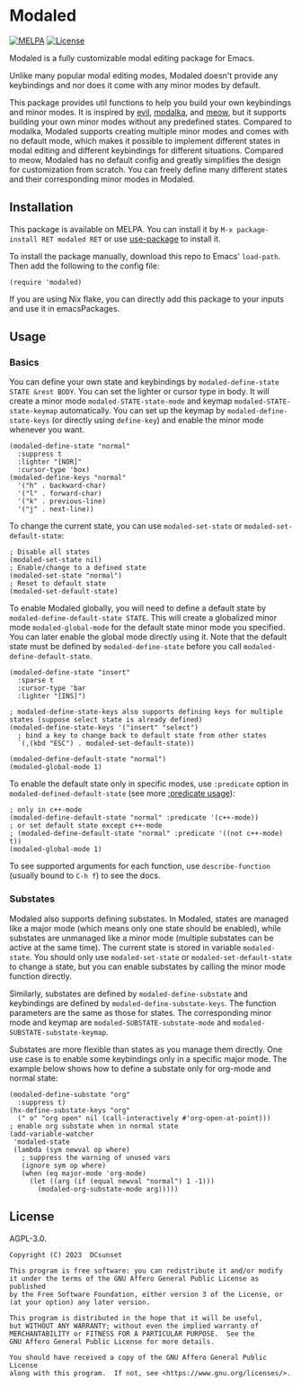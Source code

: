 # Modaled

[![MELPA](https://melpa.org/packages/modaled-badge.svg)](https://melpa.org/#/modaled)
[![License](https://badgen.net/github/license/dcsunset/modaled)](https://github.com/DCsunset/modaled)

Modaled is a fully customizable modal editing package for Emacs.

Unlike many popular modal editing modes,
Modaled doesn't provide any keybindings
and nor does it come with any minor modes by default.

This package provides util functions to help you build your own keybindings and minor modes.
It is inspired by [evil](https://github.com/emacs-evil/evil), [modalka](https://github.com/mrkkrp/modalka), and [meow](https://github.com/meow-edit/meow),
but it supports building your own minor modes without any predefined states.
Compared to modalka, Modaled supports creating multiple minor modes and comes with no default mode,
which makes it possible to implement different states in modal editing and different keybindings for different situations.
Compared to meow, Modaled has no default config and greatly simplifies the design for customization from scratch.
You can freely define many different states and their corresponding minor modes in Modaled.

## Installation

This package is available on MELPA.
You can install it by `M-x package-install RET modaled RET` or use [use-package](https://github.com/jwiegley/use-package) to install it.

To install the package manually, download this repo to Emacs' `load-path`.
Then add the following to the config file:

```emacs-lisp
(require 'modaled)
```

If you are using Nix flake,
you can directly add this package to your inputs and use it in emacsPackages.

## Usage

### Basics

You can define your own state and keybindings by `modaled-define-state STATE &rest BODY`.
You can set the lighter or cursor type in body.
It will create a minor mode `modaled-STATE-state-mode` and keymap `modaled-STATE-state-keymap` automatically.
You can set up the keymap by `modaled-define-state-keys` (or directly using `define-key`) and enable the minor mode whenever you want.

```emacs-lisp
(modaled-define-state "normal"
  :suppress t
  :lighter "[NOR]"
  :cursor-type 'box)
(modaled-define-keys "normal"
  '("h" . backward-char)
  '("l" . forward-char)
  '("k" . previous-line)
  '("j" . next-line))
```

To change the current state, you can use `modaled-set-state` or `modaled-set-default-state`:

```emacs-lisp
; Disable all states
(modaled-set-state nil)
; Enable/change to a defined state
(modaled-set-state "normal")
; Reset to default state
(modaled-set-default-state)
```

To enable Modaled globally, you will need to define a default state by `modaled-define-default-state STATE`.
This will create a globalized minor mode `modaled-global-mode` for the default state minor mode you specified.
You can later enable the global mode directly using it.
Note that the default state must be defined by `modaled-define-state` before you call `modaled-define-default-state`.

```emacs-lisp
(modaled-define-state "insert"
  :sparse t
  :cursor-type 'bar
  :lighter "[INS]")

; modaled-define-state-keys also supports defining keys for multiple states (suppose select state is already defined)
(modaled-define-state-keys '("insert" "select")
  ; bind a key to change back to default state from other states
  `(,(kbd "ESC") . modaled-set-default-state))

(modaled-define-default-state "normal")
(modaled-global-mode 1)
```

To enable the default state only in specific modes, use `:predicate` option in `modaled-defined-default-state`
(see more [:predicate usage](https://www.gnu.org/software/emacs/manual/html_node/elisp/Defining-Minor-Modes.html#index-define_002dglobalized_002dminor_002dmode)):

```emacs-lisp
; only in c++-mode
(modaled-define-default-state "normal" :predicate '(c++-mode))
; or set default state except c++-mode
; (modaled-define-default-state "normal" :predicate '((not c++-mode) t))
(modaled-global-mode 1)
```

To see supported arguments for each function, use `describe-function` (usually bound to `C-h f`) to see the docs.

### Substates

Modaled also supports defining substates.
In Modaled, states are managed like a major mode (which means only one state should be enabled),
while substates are unmanaged like a minor mode (multiple substates can be active at the same time).
The current state is stored in variable `modaled-state`.
You should only use `modaled-set-state` or `modaled-set-default-state` to change a state,
but you can enable substates by calling the minor mode function directly.

Similarly, substates are defined by `modaled-define-substate` and keybindings are defined by `modaled-define-substate-keys`.
The function parameters are the same as those for states.
The corresponding minor mode and keymap are `modaled-SUBSTATE-substate-mode` and `modaled-SUBSTATE-substate-keymap`.

Substates are more flexible than states as you manage them directly.
One use case is to enable some keybindings only in a specific major mode.
The example below shows how to define a substate only for org-mode and normal state:

```emacs-lisp
(modaled-define-substate "org"
  :suppress t)
(hx-define-substate-keys "org"
  (" o" "org open" nil (call-interactively #'org-open-at-point)))
; enable org substate when in normal state
(add-variable-watcher
 'modaled-state
 (lambda (sym newval op where)
   ; suppress the warning of unused vars
   (ignore sym op where)
   (when (eq major-mode 'org-mode)
     (let ((arg (if (equal newval "normal") 1 -1)))
       (modaled-org-substate-mode arg)))))
```


## License

AGPL-3.0.

    Copyright (C) 2023  DCsunset

    This program is free software: you can redistribute it and/or modify
    it under the terms of the GNU Affero General Public License as published
    by the Free Software Foundation, either version 3 of the License, or
    (at your option) any later version.

    This program is distributed in the hope that it will be useful,
    but WITHOUT ANY WARRANTY; without even the implied warranty of
    MERCHANTABILITY or FITNESS FOR A PARTICULAR PURPOSE.  See the
    GNU Affero General Public License for more details.

    You should have received a copy of the GNU Affero General Public License
    along with this program.  If not, see <https://www.gnu.org/licenses/>.
